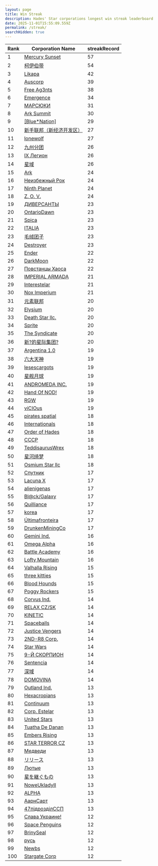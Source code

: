 ```yaml
---
layout: page
title: Win Streak
description: Hades' Star corporations longest win streak leaderboard
date: 2025-11-01T15:55:09.559Z
permalink: /streak/
searchHidden: true
---
```


| Rank | Corporation Name | streakRecord |
|------|-----------------|------------|
| 1 | [Mercury Sunset](https://ws.tsl.rocks/corp/2771ec0a0e9523f8a7b62dd470c9ab87bf2bcf2b13fb47f6f97ea826337b2b20) | 57 |
| 2 | [柯伊伯带](https://ws.tsl.rocks/corp/fc3e5142b08821a025c19f7e687a2ba97cc1e728d81555f077feb04f3839c4a0) | 54 |
| 3 | [Likapa](https://ws.tsl.rocks/corp/430376e86f786afe6d4201e70b5fd09f2cdd41ca6d81ee693737e3361c06a1f4) | 42 |
| 4 | [Auscorp](https://ws.tsl.rocks/corp/a33256c155b161f595303ef4302912cc63ddfe306cad3f53457cf55508dcad75) | 39 |
| 5 | [Free Ag3nts](https://ws.tsl.rocks/corp/66c873438b165344dbdac371b45825f9c818ee1e77e128f101f2660f4b0c7b70) | 38 |
| 6 | [Emergence](https://ws.tsl.rocks/corp/1a1250d276bf9541252070bbee9c6b216c91b12a837aaa8a8e8a90f490940538) | 34 |
| 7 | [МАРСЮКИ](https://ws.tsl.rocks/corp/c3fa1ee33163a1a29bc7c9c69a933fc3b4d29c0e0e7a720c80fb2f5381b275c8) | 31 |
| 8 | [Ark Summit](https://ws.tsl.rocks/corp/5940b759f3f833f4c6b35733e1f642a64d5589c1c692e34d030383be08e95e02) | 30 |
| 9 | [\[Blue\*Nation\]](https://ws.tsl.rocks/corp/38cd283c7bb8ee0390f5624e49a3465b1d4a8c789cc2d501f38918a16f6140e2) | 29 |
| 10 | [新手联邦（新经济开发区）](https://ws.tsl.rocks/corp/c7d71837164a41f0f3a49a6fa7a0c6d70a01f245de86b3783940bba2632a8804) | 27 |
| 11 | [lonewolf](https://ws.tsl.rocks/corp/216c1ab0bb2cbf918019c0a38a37820a9d5d78d7c5801983ed6e3b17bebdc5f3) | 27 |
| 12 | [九州分团](https://ws.tsl.rocks/corp/e7374c31c95ba96f5c59c7c1de632517dd4cec2d4680e25e7f34d077133e4d4f) | 26 |
| 13 | [IX Легион](https://ws.tsl.rocks/corp/1621eab3bcc1ebffe496faadcde81cd31c503b2ac667ef88fbf2d64ea1f9908b) | 26 |
| 14 | [星域](https://ws.tsl.rocks/corp/9dbe1728c2be44c8cfe8025f7ad859d31ee0c7012aca463d85de8c21953e814f) | 26 |
| 15 | [Ark](https://ws.tsl.rocks/corp/febd79d038ed9af667e201309060d9662ba825ba9be2b5b95418ac20a8e70c80) | 24 |
| 16 | [Неизбежный Рок](https://ws.tsl.rocks/corp/a075d54242806374b2fc020c48e0e4ab4077ac72faeeae7568400e0e48790289) | 24 |
| 17 | [Ninth Planet](https://ws.tsl.rocks/corp/53297ed66c8c326d4cb4eebdee55172d3d64f122addd5d916b314f4ab557e21a) | 24 |
| 18 | [Z\. O\. V\.](https://ws.tsl.rocks/corp/4f56534357f2407b25faee160f9dca4ee83b8f9ca4425ba472a47298faf54096) | 24 |
| 19 | [ДИВЕРСАНТЫ](https://ws.tsl.rocks/corp/888c6867d19667e4ed2d1c33723960d52d5f92fd8a93eb6ff380d218604939fb) | 23 |
| 20 | [OntarioDawn](https://ws.tsl.rocks/corp/1a002c71f3aba5da5918941fa2ba4dbbfc183ad52d97d44a25718e07e6b08a03) | 23 |
| 21 | [Spica​](https://ws.tsl.rocks/corp/df96d6d34c4906312183050c8aa7a502678ab2902b7c23112aa9fda827bb4191) | 23 |
| 22 | [ITALIA](https://ws.tsl.rocks/corp/50983e789fe433b3974f5e28fe71a160d7d15afecfc7f2b89595a1a52391fda2) | 23 |
| 23 | [毛绒团子](https://ws.tsl.rocks/corp/2942aee1275894a4c5b65352d707edd8c5d998365d58a3526868a70001605324) | 23 |
| 24 | [Destroyer](https://ws.tsl.rocks/corp/a577b516f316e05c647ba59ea2ff3d4b0f0980f1f2dd329bc71e48f08460a613) | 23 |
| 25 | [Ender](https://ws.tsl.rocks/corp/71bc7ab0134ea1a0c057680d9d8465bd65b54fc1c78d9b7b9b582baabfd46e0d) | 22 |
| 26 | [DarkMoon](https://ws.tsl.rocks/corp/90066f3df9499804310418b33334c0ae72f144b5592c4863ac52d2b2eace302a) | 22 |
| 27 | [Повстанцы Хаоса](https://ws.tsl.rocks/corp/1358877fcc123cef74de06c83a943f27a7fad0ab6d20989f767ce88d4d195ace) | 22 |
| 28 | [IMPERIAL ARMADA](https://ws.tsl.rocks/corp/54b8724d96e9c022ab2907e45bead9f5b45b02fca093dc0fe5827f14644b2663) | 21 |
| 29 | [Interestelar](https://ws.tsl.rocks/corp/cc9ed2698988a35d6dbb9e9762d6575b28204ab15fd7208b64e8108878a4b8f9) | 21 |
| 30 | [Nox Imperium](https://ws.tsl.rocks/corp/b60fb003fae650d1de18e7bca4fad04f9805501f4568d07ceb47bffdfeb613c1) | 21 |
| 31 | [元素联邦](https://ws.tsl.rocks/corp/e9d602d617d5c81270107c15a6d1f1717c5016abad802d3629f7f4301a58e95e) | 20 |
| 32 | [Elysium](https://ws.tsl.rocks/corp/d29949a00f7b1588ef5b9c7b7ca61c20fad0439b4d887721f32fbe9f018e11f1) | 20 |
| 33 | [Death Star llc\.](https://ws.tsl.rocks/corp/3dd4906939827fa7537a3e95f8d75948c06b75a98f3c4aab253ea79857d2ce81) | 20 |
| 34 | [Sprite](https://ws.tsl.rocks/corp/3bf5d300b42f0610355645e2ee9cf24e5517a2c5e12472f685781051619266ac) | 20 |
| 35 | [The Syndicate](https://ws.tsl.rocks/corp/a7da1f6bd313248b8b6e68a1826bffb463c0e4977776708b28d97199f878b88c) | 20 |
| 36 | [新?的星际集团?](https://ws.tsl.rocks/corp/22bf8dd694333c9c627c373b02fed1704094cf10e94618c1f79feaef53183e7e) | 20 |
| 37 | [Argentina 1\.0](https://ws.tsl.rocks/corp/582e7dce954da49eb68cdf263806d5b8f37da4c81a6eef072e63102be0fa5449) | 19 |
| 38 | [六大天神](https://ws.tsl.rocks/corp/28f06b2ed8c2d55fe437095ed09cf6559986f0bb3ea5ff99509341b5dbf04d65) | 19 |
| 39 | [lesescargots](https://ws.tsl.rocks/corp/718c873931e9097064fd6ef580fe9d8761be712e0783e0b97d28344abd910623) | 19 |
| 40 | [星舰月球](https://ws.tsl.rocks/corp/b9a3e1e7fd3a235db7f440974db9210dc9a3b85c39fd437099f32f53cfe1e21c) | 19 |
| 41 | [ANDROMEDA INC\.](https://ws.tsl.rocks/corp/9d122968f1050c65cf6c741d5f018d932b3fdff8fc0a48144a4376b9fa18677b) | 19 |
| 42 | [Hand Of NOD\!](https://ws.tsl.rocks/corp/7d28fa95e1d2f344dc6cca0d3283c64b829b79b2afb7e3df8faaaa22ce5a1bf9) | 19 |
| 43 | [RGW](https://ws.tsl.rocks/corp/48a0b2c0f203025d10d1217dbcc5e27f3e31f56f2c407d61219c24ec88446be7) | 19 |
| 44 | [viCIOus](https://ws.tsl.rocks/corp/910b93255c2b748443e55624583e16ee14d84a577cd7b8e3127f0d1fcb363fbb) | 19 |
| 45 | [pirates spatial](https://ws.tsl.rocks/corp/3ff4602678e19275d9891fa0d9d34ecd5b9bfaf88bb39e35b30372cac2981a40) | 18 |
| 46 | [Internationals](https://ws.tsl.rocks/corp/7ddbb3c057311d12ecc582b5767dc061653f6b7769ea81f82c752ec258aff6cc) | 18 |
| 47 | [Order of Hades](https://ws.tsl.rocks/corp/2aeceaa4796794f014cd422b48bad9f5627e35a758de0255216a519db709ce81) | 18 |
| 48 | [СССР](https://ws.tsl.rocks/corp/9291f24e53a2d2d23f3f2fa934a9db2247ebfc94e3a48666dbdf0e2d160c4cfd) | 18 |
| 49 | [TeddisaurusWrex](https://ws.tsl.rocks/corp/88f37fd0ab1f14c7e06af4173800167f8d1f5db4022c1cd42637da431140ef7a) | 18 |
| 50 | [星河绮梦](https://ws.tsl.rocks/corp/ec0d7f12f69610e8f68f4ea0af9698755a0a1435e0845c27c47fcbec0b1b672a) | 18 |
| 51 | [Osmium Star llc](https://ws.tsl.rocks/corp/edd3ac94ea8ee1cf441e904ff29c48c21fa5db83af6eb5a6e83ae236b3872b22) | 18 |
| 52 | [Спутник](https://ws.tsl.rocks/corp/0ae15c4db6dc8c3f4bf3eb6aa93bffd4ea9281b06b721ab103c0078646bfe58c) | 17 |
| 53 | [Lacuna X](https://ws.tsl.rocks/corp/fb10f33f3db17b99b0d227f17e7fde76ef067dc4a4bb4ae05e46c76d2e5e8ea1) | 17 |
| 54 | [alienigenas](https://ws.tsl.rocks/corp/1c092f1b0e9645193eac68e27b29b2b9fef39474fd8924495abec6754857a8f9) | 17 |
| 55 | [Bl@ck/Galaxy](https://ws.tsl.rocks/corp/76f8fe0dcd8b8c1cb8e0083f14c0b36c23bb9757a3af0f191b567774c02222a3) | 17 |
| 56 | [Quilliance](https://ws.tsl.rocks/corp/6a4f8febc4066842f85c0373a0d33b6501860f2cc4f61b64761d31ff472c28fe) | 17 |
| 57 | [korea](https://ws.tsl.rocks/corp/2071b0b6ab886c36f36fb357ab33234b4d364e79aae36f5d3387e8ada44962ac) | 17 |
| 58 | [Últimafronteira](https://ws.tsl.rocks/corp/27e96f432a078f197bb5e4c34480ccabc05a9ee48e7bb04d95288fda15e94d3c) | 17 |
| 59 | [DrunkenMiningCo](https://ws.tsl.rocks/corp/1a156e07acaab026bac031e9dcd275d128fa8c26bca53b12a6f16046075c5536) | 17 |
| 60 | [Gemini Ind\.](https://ws.tsl.rocks/corp/c85dd45ed75136d750bdcc2d83740494dea9e0ba077eac1bbb2f1a442a92674c) | 16 |
| 61 | [Omega Alpha](https://ws.tsl.rocks/corp/b6e23a3f1f3a3c735c694624b273dcd7da2f8bd13a5ac2b36a8ad39737b1d062) | 16 |
| 62 | [Battle Academy](https://ws.tsl.rocks/corp/a4e315e22ea2a592f43efe95a9e53ab2cdbd9f0dc733c9fdde20079d8fabaddd) | 16 |
| 63 | [Lofty Mountain](https://ws.tsl.rocks/corp/1cfc6606e17d524ba0388b273ad6a9e86b23838eb529a2659f03a40702affbf7) | 16 |
| 64 | [Valhalla Rising](https://ws.tsl.rocks/corp/8843a04f5528aa779a62f129af7ef619b90742807f0d436ae85a69870206b254) | 15 |
| 65 | [three kitties](https://ws.tsl.rocks/corp/04ae72b5736fbdc80a2fe9e4c2baaad3258a1e0ef0acc8122295fb64d6b3d292) | 15 |
| 66 | [Blood Hounds](https://ws.tsl.rocks/corp/e2741eb5c16b8ee8bb67a529e90c2891eaa23eddfb2a911cc0f3687d5a47c75e) | 15 |
| 67 | [Poggy Rockers](https://ws.tsl.rocks/corp/47aeb151232251d9e53310e21f1290b1240c63878169968847bd1e89efc909a7) | 15 |
| 68 | [Corvus Ind\.](https://ws.tsl.rocks/corp/f99305aca0eca2f37971c97916647c8edd0258de0d30a3de61941700e7fb2c94) | 14 |
| 69 | [RELAX CZ/SK](https://ws.tsl.rocks/corp/051a82098a716580383e9ab0d025dd67a8e7ad93da00f1610c449a784f3dc825) | 14 |
| 70 | [KINETIC](https://ws.tsl.rocks/corp/8ca3f039e6be383f0ea4ebcb6314c8bcd82c93ef833974580f0f9b76d06ef069) | 14 |
| 71 | [Spaceballs](https://ws.tsl.rocks/corp/1e54a7ba8156a65b15f7f1358b682a10f856acb0f96d9e3b582c4ea175905839) | 14 |
| 72 | [Justice Vengers](https://ws.tsl.rocks/corp/0a3e9116062accf6fa5ec0e70eab7592dbea2a9f061e6cc49e74bc78f74d0711) | 14 |
| 73 | [2ND\-R8 Corp\.](https://ws.tsl.rocks/corp/e97866623598a98454b3a4724b472dc171f5e1aff84b076c43d021f0fabdc702) | 14 |
| 74 | [Star Wars](https://ws.tsl.rocks/corp/2dd3aee3667c5c190079cc378773d809ece1b146bc0a16fce6c46663fc3b6992) | 14 |
| 75 | [9\-Й СКОРПИОН](https://ws.tsl.rocks/corp/5ad79ec30d5d805635609e2b1e1cf5f399486c1d57f6101cb6015afbd50f5913) | 14 |
| 76 | [Sentencia](https://ws.tsl.rocks/corp/288393568f19d6bd87e5e3e20f7fd1d458526d8beb052622b4f5572d7959cf7b) | 14 |
| 77 | [深域](https://ws.tsl.rocks/corp/eecda71374dad3401a154cda170518bbf578f7124c194849a529405246335626) | 14 |
| 78 | [DOMOVINA](https://ws.tsl.rocks/corp/00af6c9318ddf16a1bb684310776fee9681a22f01c1649941b799556a0bb6fb6) | 14 |
| 79 | [Outland Ind\.](https://ws.tsl.rocks/corp/94cb8827caef9b4b1839113abd29145a128d0c1e108c3984bcf7620dd7fca464) | 13 |
| 80 | [Hexacropians](https://ws.tsl.rocks/corp/1663ae68266882a1c09b5a4e5a16b97770e86390b7af7bcfc66b46213334a3a2) | 13 |
| 81 | [Continuum](https://ws.tsl.rocks/corp/ea5fb17c8fcf67a15bd5a194549206adba2279a79973a34bcfd0abb1e3cf9107) | 13 |
| 82 | [Corp\. Estelar](https://ws.tsl.rocks/corp/aec01be59075af2b2995f74e3e14f47e2b3ce1bd3b74abc78200a1d6330b8a72) | 13 |
| 83 | [United Stars](https://ws.tsl.rocks/corp/312c90cac9a249b2179da8891f78c1a90bd16d0bf3391509d6a3d8e9a35a3d36) | 13 |
| 84 | [Tuatha De Danan](https://ws.tsl.rocks/corp/7741dbd0c9e7ddbc162e374691cb3346e4bb6600840f7962ec4a4414d5d2f780) | 13 |
| 85 | [Embers Rising](https://ws.tsl.rocks/corp/30173fb6f0cf7a6d78f30c60350646ad6bc0d667a14854bdc9abbc19cd7d0327) | 13 |
| 86 | [STAR TERROR CZ](https://ws.tsl.rocks/corp/f9c3b5fe54cb33985284a6fe5351ab51fb691af909a2172570ee549050a93af2) | 13 |
| 87 | [Медведи](https://ws.tsl.rocks/corp/b3b0cac2c48761153afa1dcad7a4048103ffc3ec2ca6d477a6bd744922fce075) | 13 |
| 88 | [リリース](https://ws.tsl.rocks/corp/128149aefc384d482d0f002d83f9c9a08c89dec768584030fc4585ea50d2f774) | 13 |
| 89 | [Лютые](https://ws.tsl.rocks/corp/c9ffc70c2dcbfe9eaa3387645d404d9227b173de066bf09e0493d83aa4c9f053) | 13 |
| 90 | [星を継ぐもの](https://ws.tsl.rocks/corp/107aa372f22d23bb567b3a7fefd3442d93a2984204d7189bbb0fed1ee976ede2) | 13 |
| 91 | [NoweUkladyII](https://ws.tsl.rocks/corp/9d1a50e524f7abc0623ab7e010875dfcce9e5682a06ebc4aee47e972d258493c) | 13 |
| 92 | [ALPHA](https://ws.tsl.rocks/corp/e30ca8011a6277e53ef6e20d413ae271f480b54849c0746d74231c83fdd3acf4) | 13 |
| 93 | [АарнСарт](https://ws.tsl.rocks/corp/22a6ca5b9d96d9fe15fd019792db66760757592e6e03678bf67bca27b028233b) | 13 |
| 94 | [47підрозділССП](https://ws.tsl.rocks/corp/a8788ba9570f69df1db51d6de5c4c27666546d220234006a48fb8997a05ae63d) | 13 |
| 95 | [Слава Украине\!](https://ws.tsl.rocks/corp/15bb6468a62584f5281a81614dde743b4bbf2196289e4c346da53f96e2e140c1) | 12 |
| 96 | [Space Penguins](https://ws.tsl.rocks/corp/6255ba7dab1bd2b150825874d1fea70b029dc79434f293d47518c27b0376e286) | 12 |
| 97 | [BrinySeal](https://ws.tsl.rocks/corp/05ada6d14c0c53422b434d3d55b1440370f85e96f93c74992cb8c4eb8f5503ba) | 12 |
| 98 | [русь](https://ws.tsl.rocks/corp/74b60d3e331a6a56ea4d17f4444f02a50808c013285ee0e0ccd54e4594e5e11b) | 12 |
| 99 | [Newbs](https://ws.tsl.rocks/corp/86135933491fcabc312904612bdca55124f9265aa6a5f3cb42f66427020fdb0b) | 12 |
| 100 | [Stargate Corp](https://ws.tsl.rocks/corp/b698cd0d86be60954a4b995f79fffe102a71c350e47fbdc2a5827f0ed0ca455d) | 12 |